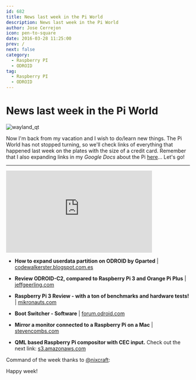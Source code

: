 ```yaml
---
id: 682
title: News last week in the Pi World
description: News last week in the Pi World
author: Jose Cerrejon
icon: pen-to-square
date: 2016-03-28 11:25:00
prev: /
next: false
category:
  - Raspberry PI
  - ODROID
tag:
  - Raspberry PI
  - ODROID
---
```


# News last week in the Pi World

![wayland_qt](/images/2016/03/wayland_qt.png)

Now I'm back from my vacation and I wish to do/learn new things. The Pi World has not stopped turning, so we'll check links of everything that happened last week on the plates with the size of a credit card. Remember that I also expanding links in my *Google Docs* about the Pi [here](http://goo.gl/Iwhbq)... Let's go!

- - -
<iframe width="400" height="225" src="https://www.youtube.com/embed/tqwxOZwZXd8?rel=0&amp;showinfo=0" frameborder="0" allowfullscreen></iframe>

* **How to expand userdata partition on ODROID by Gparted** | [codewalkerster.blogspot.com.es](http://codewalkerster.blogspot.com.es/2016/03/how-to-expand-userdata-partition-on.html)

* **Review ODROID-C2, compared to Raspberry Pi 3 and Orange Pi Plus** | [jeffgeerling.com](http://www.jeffgeerling.com/blog/2016/review-odroid-c2-compared-raspberry-pi-3-and-orange-pi-plus)

* **Raspberry Pi 3 Review - with a ton of benchmarks and hardware tests!**  | [mikronauts.com](http://www.mikronauts.com/2016/03/27/raspberry-pi-3-review-with-a-ton-of-benchmarks-hardware-tests/)

* **Boot Switcher - Software** | [forum.odroid.com](http://forum.odroid.com/viewtopic.php?f=136&t=20002)

* **Mirror a monitor connected to a Raspberry Pi on a Mac** | [stevencombs.com](http://www.stevencombs.com/raspberrypi/2016/03/24/mirror-raspi-monitor-on-mac.html)

* **QML based Raspberry Pi compositor with CEC input.** Check out the next link:  [s3.amazonaws.com](https://s3.amazonaws.com/spuddrepo/arch/arch_instructions.html)

Command of the week thanks to [@nixcraft](https://twitter.com/nixcraft/):




Happy week!